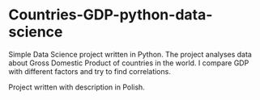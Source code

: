 # Countries-GDP-python-data-science

Simple Data Science project written in Python.
The project analyses data about Gross Domestic Product of countries in the world.
I compare GDP with different factors and try to find correlations. 

Project written with description in Polish.
